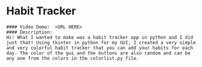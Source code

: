   # Habit Tracker
    #### Video Demo:  <URL HERE>
    #### Description:
    Hi! What I wanted to make was a habit tracker app in python and I did just that! Using tkinter in python for my GUI, I created a very simple and very colorful habit tracker that you can add your habits for each day. The color of the gui and the buttons are also random and can be any one from the colors in the colorlist.py file.
    